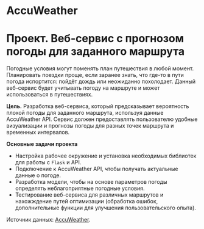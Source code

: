 # AccuWeather

# **Проект.** Веб-сервис с прогнозом погоды для заданного маршрута

Погодные условия могут поменять план путешествия в любой момент. Планировать поездки проще, если заранее знать, что где-то в пути погода испортится: пойдёт дождь или неожиданно похолодает. Данный веб-сервис будет учитывать погоду на маршруте и может использоваться в путешествиях.

**Цель.** Разработка веб-сервиса, который предсказывает вероятность плохой погоды для заданного маршрута, используя данные AccuWeather API. Сервис должен предоставлять пользователю удобные визуализации и прогнозы погоды для разных точек маршрута и временных интервалов.

**Основные задачи проекта**
- Настройка рабочее окружение и установка необходимых библиотек для работы с `Flask` и API.
- Подключение к AccuWeather API, чтобы получать актуальные данные о погоде.
- Разработка модели, чтобы на основе параметров погоды определять неблагоприятные погодные условия.
- Тестирование веб-сервиса для различных маршрутов и нахожждение путей оптимизации (обработка ошибок, дополнительные функции для улучшения пользовательского опыта).


Источник данных: [AccuWeather](https://developer.accuweather.com/accuweather-forecast-api/apis).
